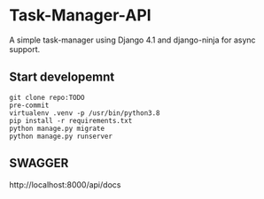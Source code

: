 # Task-Manager-API
A simple task-manager using Django 4.1 and django-ninja for async support.
## Start developemnt
```
git clone repo:TODO
pre-commit 
virtualenv .venv -p /usr/bin/python3.8
pip install -r requirements.txt
python manage.py migrate
python manage.py runserver
```
## SWAGGER
http://localhost:8000/api/docs
